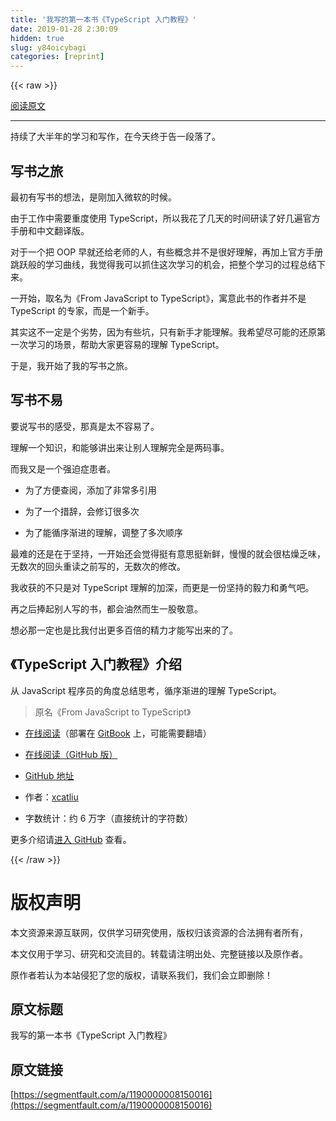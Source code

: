```yaml
---
title: '我写的第一本书《TypeScript 入门教程》' 
date: 2019-01-28 2:30:09
hidden: true
slug: y84oicybagi
categories: [reprint]
---
```


{{< raw >}}

                    
<p><a href="http://blog.xcatliu.com/2017/01/17/my_first_book/" rel="nofollow noreferrer" target="_blank">阅读原文</a></p>
<hr>
<p>持续了大半年的学习和写作，在今天终于告一段落了。</p>
<h2 id="articleHeader0">写书之旅</h2>
<p>最初有写书的想法，是刚加入微软的时候。</p>
<p>由于工作中需要重度使用 TypeScript，所以我花了几天的时间研读了好几遍官方手册和中文翻译版。</p>
<p>对于一个把 OOP 早就还给老师的人，有些概念并不是很好理解，再加上官方手册跳跃般的学习曲线，我觉得我可以抓住这次学习的机会，把整个学习的过程总结下来。</p>
<p>一开始，取名为《From JavaScript to TypeScript》，寓意此书的作者并不是 TypeScript 的专家，而是一个新手。</p>
<p>其实这不一定是个劣势，因为有些坑，只有新手才能理解。我希望尽可能的还原第一次学习的场景，帮助大家更容易的理解 TypeScript。</p>
<p>于是，我开始了我的写书之旅。</p>
<h2 id="articleHeader1">写书不易</h2>
<p>要说写书的感受，那真是太不容易了。</p>
<p>理解一个知识，和能够讲出来让别人理解完全是两码事。</p>
<p>而我又是一个强迫症患者。</p>
<ul>
<li><p>为了方便查阅，添加了非常多引用</p></li>
<li><p>为了一个措辞，会修订很多次</p></li>
<li><p>为了能循序渐进的理解，调整了多次顺序</p></li>
</ul>
<p>最难的还是在于坚持，一开始还会觉得挺有意思挺新鲜，慢慢的就会很枯燥乏味，无数次的回头重读之前写的，无数次的修改。</p>
<p>我收获的不只是对 TypeScript 理解的加深，而更是一份坚持的毅力和勇气吧。</p>
<p>再之后捧起别人写的书，都会油然而生一股敬意。</p>
<p>想必那一定也是比我付出更多百倍的精力才能写出来的了。</p>
<h2 id="articleHeader2">《TypeScript 入门教程》介绍</h2>
<p>从 JavaScript 程序员的角度总结思考，循序渐进的理解 TypeScript。</p>
<blockquote><p>原名《From JavaScript to TypeScript》</p></blockquote>
<ul>
<li><p><a href="https://ts.xcatliu.com/" rel="nofollow noreferrer" target="_blank">在线阅读</a>（部署在 <a href="https://www.gitbook.com/book/xcatliu/typescript-tutorial/details" rel="nofollow noreferrer" target="_blank">GitBook</a> 上，可能需要翻墙）</p></li>
<li><p><a href="https://github.com/xcatliu/typescript-tutorial/blob/master/README.md" rel="nofollow noreferrer" target="_blank">在线阅读（GitHub 版）</a></p></li>
<li><p><a href="https://github.com/xcatliu/typescript-tutorial" rel="nofollow noreferrer" target="_blank">GitHub 地址</a></p></li>
<li><p>作者：<a href="https://github.com/xcatliu/" rel="nofollow noreferrer" target="_blank">xcatliu</a></p></li>
<li><p>字数统计：约 6 万字（直接统计的字符数）</p></li>
</ul>
<p>更多介绍请<a href="https://github.com/xcatliu/typescript-tutorial" rel="nofollow noreferrer" target="_blank">进入 GitHub</a> 查看。</p>

                
{{< /raw >}}

# 版权声明
本文资源来源互联网，仅供学习研究使用，版权归该资源的合法拥有者所有，

本文仅用于学习、研究和交流目的。转载请注明出处、完整链接以及原作者。

原作者若认为本站侵犯了您的版权，请联系我们，我们会立即删除！

## 原文标题
我写的第一本书《TypeScript 入门教程》

## 原文链接
[https://segmentfault.com/a/1190000008150016](https://segmentfault.com/a/1190000008150016)

